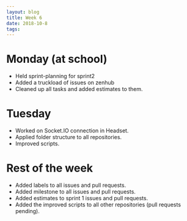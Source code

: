 ```yaml
---
layout: blog
title: Week 6
date: 2018-10-8
tags:
---
```

# Monday (at school)
* Held sprint-planning for sprint2
* Added a truckload of issues on zenhub
* Cleaned up all tasks and added estimates to them.

# Tuesday
* Worked on Socket.IO connection in Headset.
* Applied folder structure to all repositories.
* Improved scripts.

# Rest of the week 
* Added labels to all issues and pull requests.
* Added milestone to all issues and pull requests.
* Added estimates to sprint 1 issues and pull requests. 
* Added the improved scripts to all other repositories (pull requests pending).
